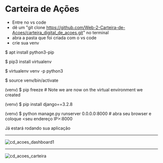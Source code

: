 # Carteira de Ações

- Entre no vs code
- dê um "git clone https://github.com/Web-2-Carteira-de-Acoes/carteira_digital_de_acoes.git" no terminal
- abra a pasta que foi criada com o vs code
- crie sua venv

$ apt install python3-pip

$ pip3 install virtualenv

$ virtualenv venv -p python3

$ source venv/bin/activate

(venv) $ pip freeze  # Note we are now on the virtual environment we created

(venv) $ pip install django==3.2.8

(venv) $ python manage.py runserver 0.0.0.0:8000 # abra seu browser e coloque <seu endereço IP>:8000

Já estará rodando sua aplicação

---

![cd_acoes_dashboard1](https://user-images.githubusercontent.com/71037296/196043081-f65029f4-d310-4d52-a7c1-e93cb344b132.png)

---

![cd_acoes_carteira](https://user-images.githubusercontent.com/71037296/196042982-f6d0eae9-5de5-4382-b537-e032b6916329.png)

